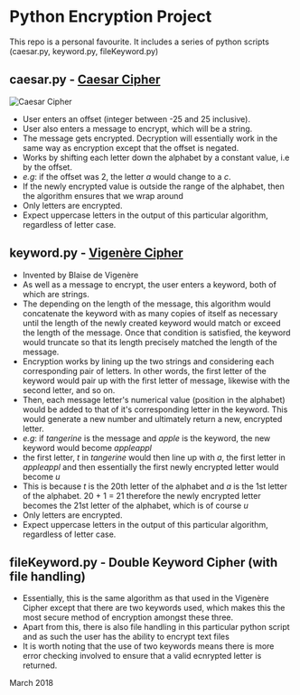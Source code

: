 # Python Encryption Project
This repo is a personal favourite. It includes a series of python scripts (caesar.py, keyword.py, fileKeyword.py)

caesar.py - [Caesar Cipher](https://en.wikipedia.org/wiki/Caesar_cipher)
-
<img src = "https://en.wikipedia.org/wiki/Caesar_cipher" alt = "Caesar Cipher" style="margin:auto">

- User enters an offset (integer between -25 and 25 inclusive).
- User also enters a message to encrypt, which will be a string.
- The message gets encrypted. Decryption will essentially work in the same way as encryption except that the offset is negated.
- Works by shifting each letter down the alphabet by a constant value, i.e by the offset.
- *e.g*: if the offset was 2, the letter *a* would change to a *c*.
- If the newly encrypted value is outside the range of the alphabet, then the algorithm ensures that we wrap around
- Only letters are encrypted.
- Expect uppercase letters in the output of this particular algorithm, regardless of letter case.

keyword.py - [Vigenère Cipher](https://en.wikipedia.org/wiki/Vigen%C3%A8re_cipher)
-

- Invented by Blaise de Vigenère
- As well as a message to encrypt, the user enters a keyword, both of which are strings.
- The depending on the length of the message, this algorithm would concatenate the keyword with as many copies of itself as necessary until the length of the newly created keyword would match or exceed the length of the message. Once that condition is satisfied, the keyword would truncate so that its length precisely matched the length of the message.
- Encryption works by lining up the two strings and considering each corresponding pair of letters. In other words, the first letter of the keyword would pair up with the first letter of message, likewise with the second letter, and so on.
- Then, each message letter's numerical value (position in the alphabet) would be added to that of it's corresponding letter in the keyword. This would generate a new number and ultimately return a new, encrypted letter.
- *e.g*: if *tangerine* is the message and *apple* is the keyword, the new keyword would become *appleappl*
- the first letter, *t* in *tangerine* would then line up with *a*, the first letter in *appleappl* and then essentially the first newly encrypted letter would become *u*
- This is because *t* is the 20th letter of the alphabet and *a* is the 1st letter of the alphabet. 20 + 1 = 21 therefore the newly encrypted letter becomes the 21st letter of the alphabet, which is of course *u* 
- Only letters are encrypted.
- Expect uppercase letters in the output of this particular algorithm, regardless of letter case.

fileKeyword.py - Double Keyword Cipher (with file handling)
-
- Essentially, this is the same algorithm as that used in the Vigenère Cipher except that there are two keywords used, which makes this the most secure method of encryption amongst these three.
- Apart from this, there is also file handling in this particular python script and as such the user has the ability to encrypt text files
- It is worth noting that the use of two keywords means there is more error checking involved to ensure that a valid ecnrypted letter is returned.

March 2018
